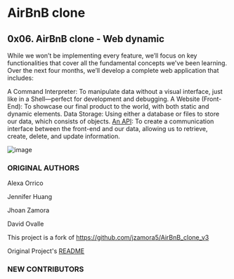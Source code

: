 # AirBnB clone

## 0x06. AirBnB clone - Web dynamic

While we won’t be implementing every feature, we’ll focus on key functionalities that cover all the fundamental concepts we've been learning. Over the next four months, we’ll develop a complete web application that includes:

A Command Interpreter: To manipulate data without a visual interface, just like in a Shell—perfect for development and debugging.
A Website (Front-End): To showcase our final product to the world, with both static and dynamic elements.
Data Storage: Using either a database or files to store our data, which consists of objects.
[An API](https://github.com/Keamogetsw3/AirBnB_clone_v4): To create a communication interface between the front-end and our data, allowing us to retrieve, create, delete, and update information.

![image](https://github.com/user-attachments/assets/4aea27a9-ac13-4219-b6a1-383f5b32ceba)

### ORIGINAL AUTHORS
Alexa Orrico

Jennifer Huang

Jhoan Zamora

David Ovalle

This project is a fork of https://github.com/jzamora5/AirBnB_clone_v3

Original Project's [README](https://github.com/jzamora5/AirBnB_clone_v3/blob/master/README.md)

### NEW CONTRIBUTORS
